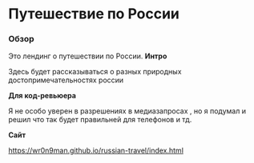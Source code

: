 # Путешествие по России

### Обзор
Это лендинг о путешествии по России.
**Интро**

Здесь будет рассказываться о разных природных достопримечательностях россии


**Для код-ревьюера**

Я не особо уверен в разрешениях в медиазапросах , но я подумал и решил что так будет правильней для телефонов и тд. 

**Сайт**

https://wr0n9man.github.io/russian-travel/index.html


